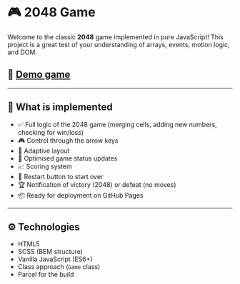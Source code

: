 # 🎮 2048 Game

Welcome to the classic **2048** game implemented in pure JavaScript!
This project is a great test of your understanding of arrays, events, motion logic, and DOM.

## 🔗 [Demo game](https://andrew1256.github.io/js_2048_game/)

---

## 🧩 What is implemented

- ✅ Full logic of the 2048 game (merging cells, adding new numbers, checking for win/loss)
- 🎮 Control through the arrow keys
- 📱 Adaptive layout
- 🧠 Optimised game status updates
- 📈 Scoring system
- 🔁 Restart button to start over
- 🏆 Notification of victory (2048) or defeat (no moves)
- 📦 Ready for deployment on GitHub Pages

---

## ⚙️ Technologies

- HTML5
- SCSS (BEM structure)
- Vanilla JavaScript (ES6+)
- Class approach (`Game` class)
- Parcel for the build
